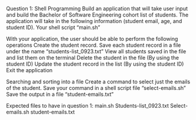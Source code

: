 Question 1: Shell Programming Build an application that will take user input and build the Bachelor of Software Engineering cohort list of students. The application will take in the following information (student email, age, and student ID). Your shell script “main.sh”

With your application, the user should be able to perform the following operations Create the student record. Save each student record in a file under the name “students-list_0923.txt” View all students saved in the file and list them on the terminal Delete the student in the file (By using the student ID) Update the student record in the list (By using the student ID) Exit the application

Searching and sorting into a file Create a command to select just the emails of the student. Save your command in a shell script file “select-emails.sh” Save the output in a file “student-emails.txt”

Expected files to have in question 1: main.sh Students-list_0923.txt Select-emails.sh student-emails.txt
